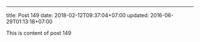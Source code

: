 ---
title: Post 149
date: 2018-02-12T09:37:04+07:00
updated: 2016-06-29T01:13:18+07:00

This is content of post 149